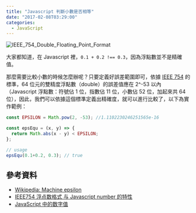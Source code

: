 ```yaml
---
title: "Javascript 判斷小數是否相等"
date: "2017-02-08T03:29:00"
categories:
  - JavaScript
---
```


![IEEE_754_Double_Floating_Point_Format](https://i.imgur.com/AemLA5y.png)

大家都知道，在 Javascript 裡，`0.1 + 0.2 !== 0.3`，因為浮點數並不是精確值。

那麼需要比較小數的時候怎麼辦呢？只要定義好誤差範圍即可，依據 [IEEE 754](https://zh.wikipedia.org/wiki/IEEE_754) 的標準，64 位元的雙精度浮點數（double）的誤差值應在 2^-53 以內（Javascript 浮點數：符號佔 1 位，指數佔 11 位，小數佔 52 位，加起來共 64 位），因此，我們可以依據這個標準定義出精確度，就可以進行比較了，以下為實作範例：

```js
const EPSILON = Math.pow(2, -53); //1.1102230246251565e-16

const epsEqu = (x, y) => {
  return Math.abs(x - y) < EPSILON;
};

// usage
epsEqu(0.1+0.2, 0.3); // true
```

## 參考資料
- [Wikipedia: Machine epsilon](https://en.wikipedia.org/wiki/Machine_epsilon)
- [IEEE754 浮点数格式 与 Javascript number 的特性](https://segmentfault.com/a/1190000008268668)
- [JavaScript 中的数字值](http://www.jianshu.com/p/7462444d1fff)
